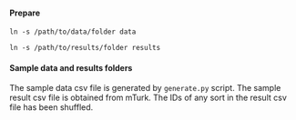 #### Prepare

`ln -s /path/to/data/folder data`

`ln -s /path/to/results/folder results`

#### Sample data and results folders

The sample data csv file is generated by `generate.py` script. The sample result csv file is obtained from mTurk. The IDs of any sort in the result csv file has been shuffled.
